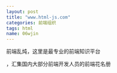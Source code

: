 ```yaml
---
layout: post
title: "www.html-js.com"
categories: 前端组织
tags: html
name: 06wjin
---
```


前端乱炖，这里是最专业的前端知识平台
<!--break-->
，汇集国内大部分前端开发人员的前端花名册